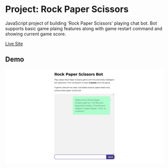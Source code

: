 # Project: Rock Paper Scissors

JavaScript project of building 'Rock Paper Scissors' playing chat bot. Bot supports basic game plaing features along with game restart command and showing current game score.

[Live Site](https://fbiernat.github.io/odin-project/foundations/06-javascript/00-PROJECT-rock-paper-scissors/index.html)

## Demo

![Demo](img/demo.gif)
